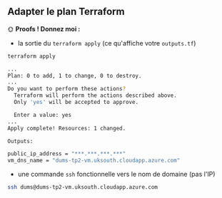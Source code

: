 ## Adapter le plan Terraform

🌞 **Proofs ! Donnez moi :**

- la sortie du `terraform apply` (ce qu'affiche votre `outputs.tf`)
```bash
terraform apply

...
Plan: 0 to add, 1 to change, 0 to destroy.
...
Do you want to perform these actions?
  Terraform will perform the actions described above.
  Only 'yes' will be accepted to approve.

  Enter a value: yes
...
Apply complete! Resources: 1 changed.

Outputs:

public_ip_address = "***.***.***.***"
vm_dns_name = "dums-tp2-vm.uksouth.cloudapp.azure.com"
```
- une commande `ssh` fonctionnelle vers le nom de domaine (pas l'IP)

```bash
ssh dums@dums-tp2-vm.uksouth.cloudapp.azure.com
```